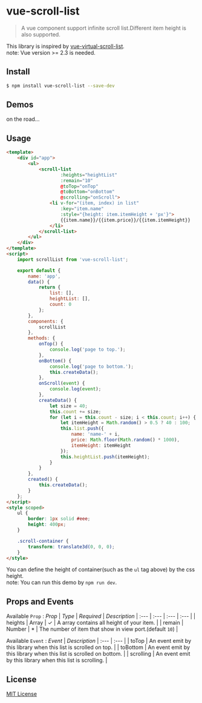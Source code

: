 # vue-scroll-list
> A vue component support infinite scroll list.Different item height is also supported.

This library is inspired by [vue-virtual-scroll-list](https://github.com/tangbc/vue-virtual-scroll-list).  
note: Vue version >= 2.3 is needed.

## Install

```bash
$ npm install vue-scroll-list --save-dev
```

## Demos
on the road...

## Usage

```html
<template>
    <div id="app">
        <ul>
            <scroll-list
                    :heights="heightList"
                    :remain="10"
                    @toTop="onTop"
                    @toBottom="onBottom"
                    @scrolling="onScroll">
                <li v-for="(item, index) in list"
                    :key="item.name"
                    :style="{height: item.itemHeight + 'px'}">
                    {{item.name}}/{{item.price}}/{{item.itemHeight}}
                </li>
            </scroll-list>
        </ul>
    </div>
</template>
<script>
    import scrollList from 'vue-scroll-list';

    export default {
        name: 'app',
        data() {
            return {
                list: [],
                heightList: [],
                count: 0
            };
        },
        components: {
            scrollList
        },
        methods: {
            onTop() {
                console.log('page to top.');
            },
            onBottom() {
                console.log('page to bottom.');
                this.createData();
            },
            onScroll(event) {
                console.log(event);
            },
            createData() {
                let size = 40;
                this.count += size;
                for (let i = this.count - size; i < this.count; i++) {
                    let itemHeight = Math.random() > 0.5 ? 40 : 100;
                    this.list.push({
                        name: 'name-' + i,
                        price: Math.floor(Math.random() * 1000),
                        itemHeight: itemHeight
                    });
                    this.heightList.push(itemHeight);
                }
            }
        },
        created() {
            this.createData();
        }
    };
</script>
<style scoped>
    ul {
        border: 1px solid #eee;
        height: 400px;
    }

    .scroll-container {
        transform: translate3d(0, 0, 0);
    }
</style>
```
You can define the height of container(such as the `ul` tag above) by the css height.  
note: You can run this demo by `npm run dev`.

## Props and Events

Available `Prop` :
*Prop* | *Type* | *Required* | *Description* |
:--- | :--- | :--- | :--- |
| heights | Array | ✓ | A array contains all height of your item. |
| remain | Number | * | The number of item that show in view port.(default `10`) |

Available `Event` :
*Event* | *Description* |
:--- | :--- |
| toTop | An event emit by this library when this list is scrolled on top. |
| toBottom | An event emit by this library when this list is scrolled on bottom. |
| scrolling | An event emit by this library when this list is scrolling. |

## License

[MIT License](https://github.com/KyLeoHC/vue-scroll-list/blob/master/LICENSE)